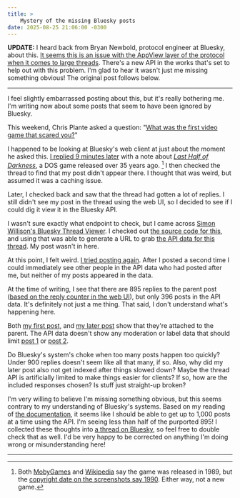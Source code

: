 ```yaml
---
title: >
    Mystery of the missing Bluesky posts
date: 2025-08-25 21:06:00 -0300
---
```


**UPDATE:** I heard back from Bryan Newbold, protocol engineer at Bluesky, about this. [It seems this is an issue with the AppView layer of the protocol when it comes to large threads](https://bsky.app/profile/bnewbold.net/post/3lxbcnv2hjc2b). There's a new API in the works that's set to help out with this problem. I'm glad to hear it wasn't just me missing something obvious! The original post follows below.

---

I feel slightly embarrassed posting about this, but it's really bothering me. I'm writing now about some posts that seem to have been ignored by Bluesky.

This weekend, Chris Plante asked a question: "[What was the first video game that scared you?](https://bsky.app/profile/plante.bsky.social/post/3lx37gbfbgs23)"

I happened to be looking at Bluesky's web client at just about the moment he asked this. [I replied 9 minutes later](https://bsky.app/profile/gavin.anderegg.ca/post/3lx37xhvozk2o) with a note about [*Last Half of Darkness*](https://www.mobygames.com/game/34940/last-half-of-darkness/), a DOS game released over 35 years ago. [^1] I then checked the thread to find that my post didn't appear there. I thought that was weird, but assumed it was a caching issue.

Later, I checked back and saw that the thread had gotten a lot of replies. I still didn't see my post in the thread using the web UI, so I decided to see if I could dig it view it in the Bluesky API.

I wasn't sure exactly what endpoint to check, but I came across [Simon Willison's Bluesky Thread Viewer](https://tools.simonwillison.net/bluesky-thread). I checked out [the source code for this](https://github.com/simonw/tools/blob/9ff34cda38da953e59e412597b7cab3000dab97b/bluesky-thread.html#L4), and using that was able to generate a URL to grab [the API data for this thread](https://public.api.bsky.app/xrpc/app.bsky.feed.getPostThread?uri=at%3A%2F%2Fdid%3Aplc%3Aghn6sa6xjvsyqlcvrisc4rec%2Fapp.bsky.feed.post%2F3lx37gbfbgs23&depth=1000). My post wasn't in here.

At this point, I felt weird. [I tried posting again](https://bsky.app/profile/gavin.anderegg.ca/post/3lx5otehwx22j). After I posted a second time I could immediately see other people in the API data who had posted after me, but neither of my posts appeared in the data.

At the time of writing, I see that there are 895 replies to the parent post ([based on the reply counter in the web UI](https://bsky.app/profile/plante.bsky.social/post/3lx37gbfbgs23)), but only 396 posts in the API data. It's definitely not just a me thing. That said, I don't understand what's happening here.

Both [my first post](https://bsky.app/profile/gavin.anderegg.ca/post/3lx37xhvozk2o), and [my later post](https://bsky.app/profile/gavin.anderegg.ca/post/3lx5otehwx22j) show that they're attached to the parent. The API data doesn't show any moderation or label data that should limit [post 1](https://public.api.bsky.app/xrpc/app.bsky.feed.getPostThread?uri=at%3A%2F%2Fdid%3Aplc%3Akmeoup7vs37oby2a77nu6yk4%2Fapp.bsky.feed.post%2F3lx37xhvozk2o) or [post 2](https://public.api.bsky.app/xrpc/app.bsky.feed.getPostThread?uri=at%3A%2F%2Fdid%3Aplc%3Akmeoup7vs37oby2a77nu6yk4%2Fapp.bsky.feed.post%2F3lx5otehwx22j).

Do Bluesky's system's choke when too many posts happen too quickly? Under 900 replies doesn't seem like all that many, if so. Also, why did my later post also not get indexed after things slowed down? Maybe the thread API is artificially limited to make things easier for clients? If so, how are the included responses chosen? Is stuff just straight-up broken?

I'm very willing to believe I'm missing something obvious, but this seems contrary to my understanding of Bluesky's systems. Based on my reading of [the documentation](https://docs.bsky.app/docs/api/app-bsky-feed-get-post-thread), it seems like I should be able to get up to 1,000 posts at a time using the API. I'm seeing less than half of the purported 895! I collected these thoughts into [a thread on Bluesky](https://bsky.app/profile/gavin.anderegg.ca/post/3lx5unyuu5s25), so feel free to double check that as well. I'd be very happy to be corrected on anything I'm doing wrong or misunderstanding here!

---

[^1]: Both [MobyGames](https://www.mobygames.com/game/34940/last-half-of-darkness/) and [Wikipedia](https://en.wikipedia.org/wiki/Last_Half_of_Darkness) say the game was released in 1989, but the [copyright date on the screenshots say 1990](https://www.mobygames.com/game/34940/last-half-of-darkness/screenshots/dos/309609/). Either way, not a new game.
